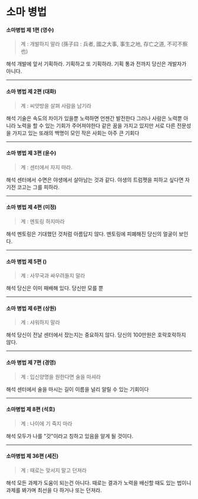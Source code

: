 # 소마 병법

#### 소마병법 제 1편 (영수)

> 계 : 개발하지 말라
> (孫子曰 : 兵者, 國之大事, 事生之地, 存亡之道, 不可不察也)

해석
개발에 앞서 기획하라.
기획하고 또 기획하라.
기획 통과 전까지 당신은 개발자가 아니다.

---

#### 소마 병법 제 2편 (대화)

> 계 : 씨앗방을 살펴 사람을 남기라

해석
기술은 속도의 차이가 있을뿐 노력하면 언젠간 발전한다
그러나 사람은 노력뿐 아니라 노력을 할 수 있는 기회가 주어져야한다
같은 꿈을 가지고 있지만 서로 다른 전문성을 가지고 있는 또래의 백명이 모인 작은 사회는 아주 큰 기회다

---

#### 소마 병법 제 3편 (윤수)

> 계 : 센터에서 자지 마라.

해석
센터에서 수면은 야생에서 살아남는 것과 같다.
야생의 트럼펫을 피하고 싶다면 자기전 코고는 그를 피하라.

---

#### 소마 병법 제 4편 (미정)

> 계 : 멘토링 하지마라

해석
멘토링은 기대했던 것처럼 아름답지 않다.
멘토링에 피폐해진 당신의 얼굴이 보인다.

---

#### 소마 병법 제 5편 ()

> 계 : 사무국과 싸우려들지 말라

해석
당신은 이미 패배해 있다.
당신만 모를 뿐

---

#### 소마 병법 제 6편 (상원)

> 계 : 샤워하지 말라

해석
당신이 전날 센터에서 잤는지는 중요하지 않다.
당신의 100만원은 호락호락하지 않다.

---

#### 소마 병법 제 7편 (경영)

> 계 : 입신양명을 원한다면 술을 마셔라

해석
센터에서 술을 마시는 길이
이름을 널리 알릴 수 있는 기회이다

---

#### 소마병법 제 8편 (석호)

> 계 : 나이에 기 죽지 마라

해석
모두가 나를 "갓"이라고 칭하고
있음을 알게 될 것이다.

---

#### 소마병법 제 36편 (세진)

> 계 : 때로는 맞서지 말고 던져라

해석
모든 과제가 도움이 되는건 아니다.
때로는 결과가 노력을
배신할 때도 있는 법이니
과제를 봐가며 최선을 다 하거나 또는 던져라.
